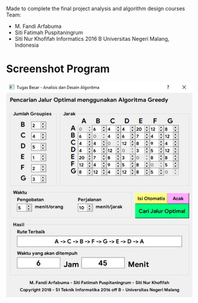 Made to complete the final project analysis and algorithm design courses
Team:
- M. Fandi Arfabuma
- Siti Fatimah Puspitaningrum
- Siti Nur Khofifah
Informatics 2016 B
Universitas Negeri Malang, Indonesia
#
# Screenshot Program
![alt text](https://raw.githubusercontent.com/fandiarfa26/greedy_find_optimal_path/master/ss.jpg)
